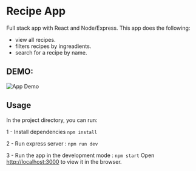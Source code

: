 # Recipe App

Full stack app with React and Node/Express.
This app does the following:
- view all recipes.
- filters recipes by ingreadients.
- search for a recipe by name.

## DEMO:

![App Demo](Demo/recipe-app-demo1.gif)


## Usage

In the project directory, you can run:

1 - Install  dependencies `npm install`

2 - Run express server : `npm run dev`

3 - Run the app in the development mode :  `npm start`
Open [http://localhost:3000](http://localhost:3000) to view it in the browser.

